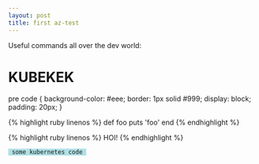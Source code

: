 ```yaml
---
layout: post
title: first az-test
---
```

Useful commands all over the dev world:

<h1>KUBEKEK</h1>

pre code {
  background-color: #eee;
  border: 1px solid #999;
  display: block;
  padding: 20px;
}

{% highlight ruby linenos %}
def foo
  puts 'foo'
end
{% endhighlight %}

{% highlight ruby linenos %}
HOI!
{% endhighlight %}

<pre><code style="background-color:powderblue;"> some kubernetes code </code></pre>
